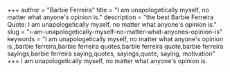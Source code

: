 +++
author = "Barbie Ferreira"
title = "I am unapologetically myself, no matter what anyone's opinion is."
description = "the best Barbie Ferreira Quote: I am unapologetically myself, no matter what anyone's opinion is."
slug = "i-am-unapologetically-myself-no-matter-what-anyones-opinion-is"
keywords = "I am unapologetically myself, no matter what anyone's opinion is.,barbie ferreira,barbie ferreira quotes,barbie ferreira quote,barbie ferreira sayings,barbie ferreira saying,quotes, sayings,quote, saying, motivation"
+++
I am unapologetically myself, no matter what anyone's opinion is.

